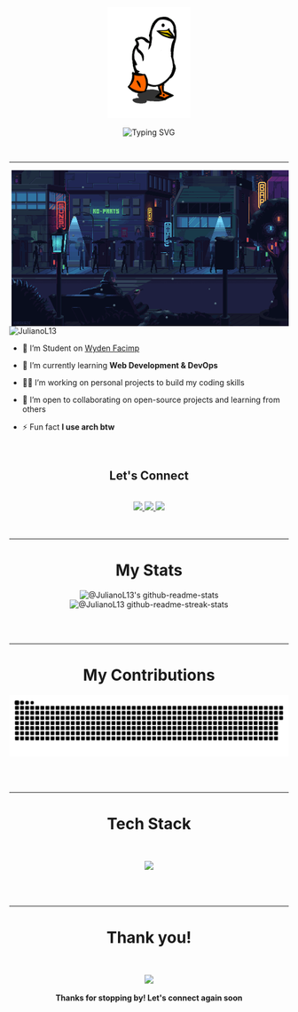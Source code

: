 <p align="center">
        <img src="https://github.com/JulianoL13/JulianoL13/blob/main/GIF%20from%20GIFER.gif?raw=true" width="150" height="200" alt="Description of the image">
    </a>
</p>
<p align="center">
<img src="https://readme-typing-svg.demolab.com?font=JetBrains+Mono&size=24&pause=1000&color=20C20E&center=true&vCenter=true&random=true&width=435&lines=Programmer;DevOps+practitioner;Aways+learning+something;Fullstack;IT+student" alt="Typing SVG" />
</p>
<br/>

---

<img align ="right" alt="coding" width = "500" src="https://github.com/JulianoL13/JulianoL13/blob/main/242390524-0c7eb6ed-663b-4ce4-bfbd-18239a38ba1b.gif">

<p align="left"> <img src="https://komarev.com/ghpvc/?username=JulianoL13&color=brightgreen" alt="JulianoL13"/></p>

- 🔭 I’m Student on [Wyden Facimp](https://www.wyden.com.br/unidades/facimp)

- 🌱 I’m currently learning **Web Development & DevOps**

- 👨‍💻 I’m working on personal projects to build my coding skills

- 💼 I’m open to collaborating on open-source projects and learning from others

- ⚡ Fun fact **I use arch btw**
<br/>

<h2 align="center">Let's Connect</h2>
<br/>

<div align="center"> 
  <a href="https://t.me/JulianoLaranjeira">
    <img src="https://img.shields.io/badge/Telegram-000?style=for-the-badge&logo=telegram&logoColor=2CA5E0" />
  </a>
  <a href="https://www.linkedin.com/in/juliano-laranjeira-a11b43301/" target="_blank">
    <img src="https://img.shields.io/badge/LinkedIn-26355D?style=for-the-badge&logo=linkedin&logoColor=white" target="_blank" />
  </a>
  <a href="https://www.instagram.com/laranjeirajulianoo/" target="_blank">
     <img src="https://img.shields.io/badge/Instagram-131842?style=for-the-badge&logo=instagram&logoColor=red" target="_blank" />
  </a>
</div>
<br/>
<br/>


---


<h1 align="center">My Stats</h1>
<p align="center">
    <img src="https://github-readme-stats-one-bice.vercel.app/api?username=JulianoL13&theme=chartreuse-dark&show_icons=true&count_private=true&hide_border=true&role=OWNER,ORGANIZATION_MEMBER,COLLABORATOR" width="45%" alt="@JulianoL13's github-readme-stats">
    <img src="https://github-readme-streak-stats.herokuapp.com?user=JulianoL13&theme=chartreuse-dark&hide_border=true&date_format=M%20j%5B%2C%20Y%5D" width="45%" alt="@JulianoL13 github-readme-streak-stats">
</p>
<br/>
<br/>


---

<h1 align="center">My Contributions</h1>
<p align="center">
  <img src ="https://raw.githubusercontent.com/JulianoL13/JulianoL13/output/github-contribution-grid-snake-dark.svg?palette=github-dark">
</p>
<br/>
<br/>


---

<h1 align="center"> 
Tech Stack<br>
</h1>
<br/>

<p align="center">
  <img src="https://skillicons.dev/icons?i=git,kubernetes,docker,ts,prisma,postgres,express,java,spring,linux,"/>
</p>
<br/>
<br/>


---

<h1 align="center">Thank you!</h1>
<br/>
<p align="center">
  <img src="https://quotes-github-readme.vercel.app/api?type=vetical&theme=dark"/>
</p>
<p align="center"><strong>Thanks for stopping by! Let's connect again soon</strong></p>



